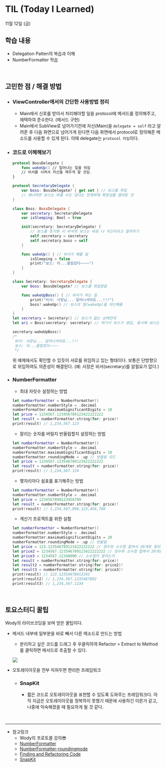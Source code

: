 # TIL (Today I Learned)

11월 12일 (금)

## 학습 내용
- Delegation Patten의 복습과 이해
- NumberFormatter 학습

&nbsp;

## 고민한 점 / 해결 방법
- ### ViewController에서의 간단한 사용방법 정리
    - Main에서 신호를 받아서 처리해야할 일을 protocol에 메서드를 정의해주고, 채택하여 준수한다. (메서드 구현)
    - Main에서 SubView로 넘어가기전에 자신(Main)을 `delegate = self` 라고 알려준 후 다음 화면으로 넘어가게 된다면 다음 화면에서 protocol로 정의해준 메소드를 사용할 수 있게 된다. 이때 delegate는 `protocol 타입`이다.
- ### 코드로 이해해보기
    ```swift
    protocol BossDelegate {
        func wakeUp() // 일어나는 일을 위임
        // 비서를 시켜서 자신을 깨우게 할 것임.
    }

    protocol SecretaryDelegate {
        var boss: BossDelegate? { get set } // 보스를 위임
        // 왜냐하면 보스는 바뀔 수도 있다는 전제하에 확장성을 열어둔 것
    }

    class Boss: BossDelegate {
        var secretary: SecretaryDelegate
        var isSleeping: Bool = true

        init(secretary: SecretaryDelegate) {
            // 보스를 초기화 시 비서의 보스는 바로 나 자신이라고 알려주기
            self.secretary = secretary
            self.secretary.boss = self
        }

        func wakeUp() { // 비서가 해줄 일
            isSleeping = false
            print("보스: 아...꿀잠잤다~~~~")
        }
    }

    class Secretary: SecretaryDelegate {
        var boss: BossDelegate? // 보스를 위임받음

        func wakeUpBoss() { // 비서가 하는 일
            print("비서: 사장님... 일어나셔야죠...!!!")
            boss?.wakeUp() // 보스의 일(wakeUp)을 대신해줌
        }
    }
    let secretary = Secretary() // 보스가 없는 상태인데
    let ari = Boss(secretary: secretary) // 여기서 보스가 생김, 동시에 보스는 비서가 생겼음
    
    secretary.wakeUpBoss()
    /*
     비서: 사장님... 일어나셔야죠...!!!
     보스: 아...꿀잠잤다~~~~
     */
    ```
    위 예제에서도 확인할 수 있듯이 서로를 위임하고 있는 형태이다. 보통은 단방향으로 위임하여도 의존성이 해결된다.
    (예: 사장은 비서(secretary)를 알필요가 없다.)
- ### NumberFormatter
    - 최대 자릿수 설정하는 방법
    ```swift
    let numberFormatter = NumberFormatter()
    numberFormatter.numberStyle = .decimal
    numberFormatter.maximumSignificantDigits = 10
    let price = 1234567.123456789123422222222
    let result = numberFormatter.string(for: price)!
    print(result) // 1,234,567.123
    ```
    - 잘리는 숫자를 버릴지 반올림할지 설정하는 방법
    ```swift
    let numberFormatter = NumberFormatter()
    numberFormatter.numberStyle = .decimal
    numberFormatter.maximumSignificantDigits = 10
    numberFormatter.roundingMode = .up // 반올림 모드
    let price = 1234567.123546789123422222222
    let result = numberFormatter.string(for: price)!
    print(result) // 1,234,567.124
    ```
    - 몇자리마다 쉼표를 표기해주는 방법
    ```swift
    let numberFormatter = NumberFormatter()
    numberFormatter.numberStyle = .decimal
    let price = 1234567898123456789
    let result = numberFormatter.string(for: price)!
    print(result) // 1,234,567,898,123,456,789
    ```
    - 계산기 프로젝트를 위한 실험
    ```swift
    let numberFormatter = NumberFormatter()
    numberFormatter.numberStyle = .decimal
    numberFormatter.maximumSignificantDigits = 20
    numberFormatter.roundingMode = .up // 반올림
    let price = 123.123546789123422222222 // 정수와 소수점 합쳐서 20개로 잘리는지 #1
    let price2 = 1234567.123546789123422222222 // 정수와 소수점 합쳐서 20개로 잘리는지 #2
    let price3 = 1234567.12340000 // 소수점이 잘리는지
    let result = numberFormatter.string(for: price)!
    let result2 = numberFormatter.string(for: price2)!
    let result3 = numberFormatter.string(for: price3)!
    print(result) // 123.12354678912342
    print(result2) // 1,234,567.1235467892
    print(result3) // 1,234,567.1234
    ```

&nbsp;

## 토요스터디 꿀팁
Wody의 라이브코딩을 보며 얻은 꿀팁이다.

- 메서드 내부에 일부분을 바로 빼서 다른 메소드로 만드는 방법
    - 분리하고 싶은 코드를 드래그 후 우클릭하여 Refactor > Extract to Method를 클릭하면 메서드로 추출할 수 있다.

    ![](https://i.imgur.com/CwPLuyA.png)

- 오토레이아웃을 전부 익혀두면 편리한 프레임워크
    - ### SnapKit
        - 짧은 코드로 오토레이아웃을 표현할 수 있도록 도와주는 프레임워크다. 아직 지금은 오토레이아웃을 정복하지 못했기 때문에 사용하긴 이른거 같고, 나중에 익숙해졌을 때 필요하게 될 것 같다.

&nbsp;

---

- 참고링크
    - Wody의 프로토콜 강의😎
    - [NumberFormatter](https://developer.apple.com/documentation/foundation/numberformatter)
    - [NumberFormatter-roundingmode](https://developer.apple.com/documentation/foundation/numberformatter/roundingmode)
    - [Finding and Refactoring Code](https://developer.apple.com/documentation/xcode/finding-and-refactoring-code)
    - [SnapKit](https://github.com/SnapKit/SnapKit)
